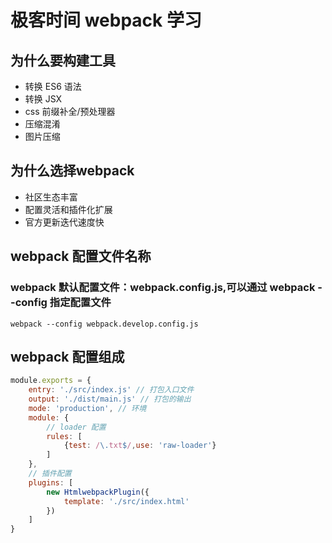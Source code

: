 # 极客时间 webpack 学习

## 为什么要构建工具
- 转换 ES6 语法
- 转换 JSX
- css 前缀补全/预处理器
- 压缩混淆
- 图片压缩

## 为什么选择webpack

- 社区生态丰富
- 配置灵活和插件化扩展
- 官方更新迭代速度快

## webpack 配置文件名称

### webpack 默认配置文件：webpack.config.js,可以通过 webpack --config 指定配置文件
```
webpack --config webpack.develop.config.js
```
## webpack 配置组成
```js
module.exports = {
    entry: './src/index.js' // 打包入口文件
    output: './dist/main.js' // 打包的输出
    mode: 'production', // 环境
    module: {
        // loader 配置
        rules: [
            {test: /\.txt$/,use: 'raw-loader'}
        ]
    },
    // 插件配置
    plugins: [
        new HtmlwebpackPlugin({
            template: './src/index.html'
        })
    ]
}
```